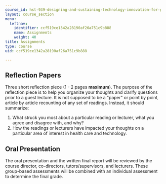```yaml
---
course_id: hst-939-designing-and-sustaining-technology-innovation-for-global-health-practice-spring-2008
layout: course_section
menu:
  leftnav:
    identifier: ccf519ce1342a28190af26a751c9b888
    name: Assignments
    weight: 40
title: Assignments
type: course
uid: ccf519ce1342a28190af26a751c9b888

---
```


Reflection Papers
-----------------

Three short reflection piece (1 - 2 pages **maximum**). The purpose of the reflection piece is to help you organize your thoughts and clarify questions prior to a guest lecture. It is not supposed to be a "paper" or point by point, article by article recounting of any set of readings. Instead, it should summarize:

1.  What struck you most about a particular reading or lecturer, what you agree and disagree with, and why?
2.  How the readings or lecturers have impacted your thoughts on a particular area of interest in health care and technology.

Oral Presentation
-----------------

The oral presentation and the written final report will be reviewed by the course director, co-directors, tutors/supervisors, and lecturers. These group-based assessments will be combined with an individual assessment to determine the final grade.